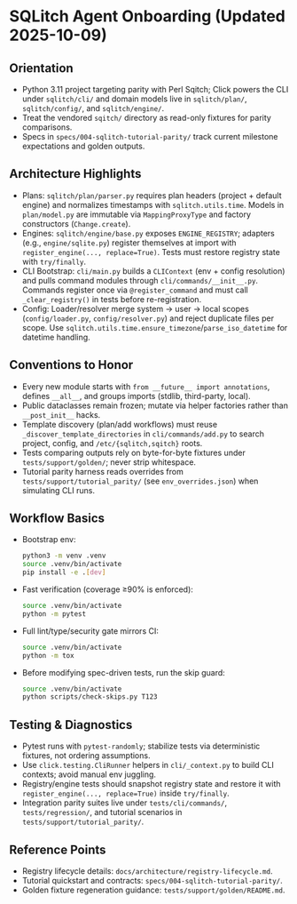 # SQLitch Agent Onboarding (Updated 2025-10-09)

## Orientation
- Python 3.11 project targeting parity with Perl Sqitch; Click powers the CLI under `sqlitch/cli/` and domain models live in `sqlitch/plan/`, `sqlitch/config/`, and `sqlitch/engine/`.
- Treat the vendored `sqitch/` directory as read-only fixtures for parity comparisons.
- Specs in `specs/004-sqlitch-tutorial-parity/` track current milestone expectations and golden outputs.

## Architecture Highlights
- Plans: `sqlitch/plan/parser.py` requires plan headers (project + default engine) and normalizes timestamps with `sqlitch.utils.time`. Models in `plan/model.py` are immutable via `MappingProxyType` and factory constructors (`Change.create`).
- Engines: `sqlitch/engine/base.py` exposes `ENGINE_REGISTRY`; adapters (e.g., `engine/sqlite.py`) register themselves at import with `register_engine(..., replace=True)`. Tests must restore registry state with `try/finally`.
- CLI Bootstrap: `cli/main.py` builds a `CLIContext` (env + config resolution) and pulls command modules through `cli/commands/__init__.py`. Commands register once via `@register_command` and must call `_clear_registry()` in tests before re-registration.
- Config: Loader/resolver merge system → user → local scopes (`config/loader.py`, `config/resolver.py`) and reject duplicate files per scope. Use `sqlitch.utils.time.ensure_timezone`/`parse_iso_datetime` for datetime handling.

## Conventions to Honor
- Every new module starts with `from __future__ import annotations`, defines `__all__`, and groups imports (stdlib, third-party, local).
- Public dataclasses remain frozen; mutate via helper factories rather than `__post_init__` hacks.
- Template discovery (plan/add workflows) must reuse `_discover_template_directories` in `cli/commands/add.py` to search project, config, and `/etc/{sqlitch,sqitch}` roots.
- Tests comparing outputs rely on byte-for-byte fixtures under `tests/support/golden/`; never strip whitespace.
- Tutorial parity harness reads overrides from `tests/support/tutorial_parity/` (see `env_overrides.json`) when simulating CLI runs.

## Workflow Basics
- Bootstrap env:
	```bash
	python3 -m venv .venv
	source .venv/bin/activate
	pip install -e .[dev]
	```
- Fast verification (coverage ≥90% is enforced):
	```bash
	source .venv/bin/activate
	python -m pytest
	```
- Full lint/type/security gate mirrors CI:
	```bash
	source .venv/bin/activate
	python -m tox
	```
- Before modifying spec-driven tests, run the skip guard:
	```bash
	source .venv/bin/activate
	python scripts/check-skips.py T123
	```

## Testing & Diagnostics
- Pytest runs with `pytest-randomly`; stabilize tests via deterministic fixtures, not ordering assumptions.
- Use `click.testing.CliRunner` helpers in `cli/_context.py` to build CLI contexts; avoid manual env juggling.
- Registry/engine tests should snapshot registry state and restore it with `register_engine(..., replace=True)` inside `try/finally`.
- Integration parity suites live under `tests/cli/commands/`, `tests/regression/`, and tutorial scenarios in `tests/support/tutorial_parity/`.

## Reference Points
- Registry lifecycle details: `docs/architecture/registry-lifecycle.md`.
- Tutorial quickstart and contracts: `specs/004-sqlitch-tutorial-parity/`.
- Golden fixture regeneration guidance: `tests/support/golden/README.md`.
